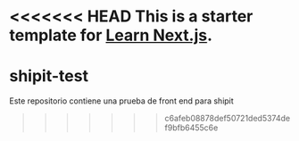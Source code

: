 <<<<<<< HEAD
This is a starter template for [Learn Next.js](https://nextjs.org/learn).
=======
# shipit-test
Este repositorio contiene una prueba de front end para shipit
>>>>>>> c6afeb08878def50721ded5374def9bfb6455c6e

